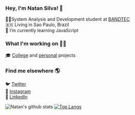 ### Hey, I'm Natan Silva! 👋
 
👨‍💻System Analysis and Development student at [BANDTEC](http://www.digitalschool.com.br/faculdade/)<br>
🇧🇷 Living in Sao Paulo, Brazil<br>
🌱 I’m currently learning JavaScript
 
### What I'm working on 👨‍💻

🎓 [College](https://github.com/Natanista/bandtec_adsb_first_semester) and [personal](https://github.com/Natanista/learning-projects) projects <br>

### Find me elsewhere 🌎

🐦 [Twitter](https://twitter.com/natanista) <br>
📸 [Instagram](https://www.instagram.com/natanista/) <br>
💼 [LinkedIn](https://www.linkedin.com/in/natanista/) <br>

![Natan's github stats](https://github-readme-stats.vercel.app/api?username=natanista&show_icons=true&theme=chartreuse-dark)
[![Top Langs](https://github-readme-stats.vercel.app/api/top-langs/?username=natanista)](https://github.com/Natanista?tab=repositories)



